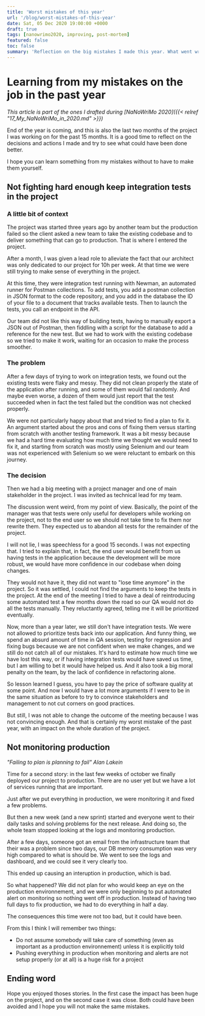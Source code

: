 ```yaml
---
title: 'Worst mistakes of this year'
url: '/blog/worst-mistakes-of-this-year'
date: Sat, 05 Dec 2020 19:00:00 +0000
draft: true
tags: [nanowrimo2020, improving, post-mortem]
featured: false
toc: false
summary: 'Reflection on the big mistakes I made this year. What went wrong, what can be done to fix it and how to avoid it in the first place.'
---
```


# Learning from my mistakes on the job in the past year

_This article is part of the ones I drafted during [NaNoWriMo 2020]({{< relref "17_My_NaNoWriMo_in_2020.md" >}})_

End of the year is coming, and this is also the last two months of the project I was working on for the past 15 months. It is a good time to reflect on the decisions and actions I made and try to see what could have been done better.

I hope you can learn something from my mistakes without to have to make them yourself.

## Not fighting hard enough keep integration tests in the project

### A little bit of context

The project was started three years ago by another team but the production failed so the client asked a new team to take the existing codebase and to deliver something that can go to production. That is where I entered the project.

After a month, I was given a lead role to alleviate the fact that our architect was only dedicated to our project for 10h per week. At that time we were still trying to make sense of everything in the project.

At this time, they were integration test running with Newman, an automated runner for Postman collections. To add tests, you add a postman collection in JSON format to the code repository, and you add in the database the ID of your file to a document that tracks available tests. Then to launch the tests, you call an endpoint in the API.

Our team did not like this way of building tests, having to manually export a JSON out of Postman, then fiddling with a script for the database to add a reference for the new test. But we had to work with the existing codebase so we tried to make it work, waiting for an occasion to make the process smoother.

### The problem

After a few days of trying to work on integration tests, we found out the existing tests were flaky and messy. They did not clean properly the state of the application after running, and some of them would fail randomly. And maybe even worse, a dozen of them would just report that the test succeeded when in fact the test failed but the condition was not checked properly.

We were not particularly happy about that and tried to find a plan to fix it. An argument started about the pros and cons of fixing them versus starting from scratch with another testing framework. It was a bit messy because we had a hard time evaluating how much time we thought we would need to fix it, and starting from scratch was mostly using Selenium and our team was not experienced with Selenium so we were reluctant to embark on this journey.

### The decision

Then we had a big meeting with a project manager and one of main stakeholder in the project. I was invited as technical lead for my team.

The discussion went weird, from my point of view. Basically, the point of the manager was that tests were only useful for developers while working on the project, not to the end user so we should not take time to fix them nor rewrite them. They expected us to abandon all tests for the remainder of the project.

I will not lie, I was speechless for a good 15 seconds. I was not expecting that. I tried to explain that, in fact, the end user would benefit from us having tests in the application because the development will be more robust, we would have more confidence in our codebase when doing changes.

They would not have it, they did not want to "lose time anymore" in the project. So it was settled, I could not find the arguments to keep the tests in the project.
At the end of the meeting I tried to have a deal of reintroducing some automated test a few months down the road so our QA would not do all the tests manually. They reluctantly agreed, telling me it will be prioritized eventually.

Now, more than a year later, we still don't have integration tests. We were not allowed to prioritize tests back into our application. And funny thing, we spend an absurd amount of time in QA session, testing for regression and fixing bugs because we are not confident when we make changes, and we still do not catch all of our mistakes.
It's hard to estimate how much time we have lost this way, or if having integration tests would have saved us time, but I am willing to bet it would have helped us.
And it also took a big moral penalty on the team, by the lack of confidence in refactoring alone.

So lesson learned I guess, you have to pay the price of software quality at some point. And now I would have a lot more arguments if I were to be in the same situation as before to try to convince stakeholders and management to not cut corners on good practices.

But still, I was not able to change the outcome of the meeting because I was not convincing enough. And that is certainly my worst mistake of the past year, with an impact on the whole duration of the project.

## Not monitoring production

_"Failing to plan is planning to fail" Alan Lakein_

Time for a second story: in the last few weeks of october we finally deployed our project to production. There are no user yet but we have a lot of services running that are important.

Just after we put everything in production, we were monitoring it and fixed a few problems.

But then a new week (and a new sprint) started and everyone went to their daily tasks and solving problems for the next release.
And doing so, the whole team stopped looking at the logs and monitoring production.

After a few days, someone got an email from the infrastructure team that their was a problem since two days, our DB memory consumption was very high compared to what is should be. We went to see the logs and dashboard, and we could see it very clearly too.

This ended up causing an interuption in production, which is bad.

So what happened? We did not plan for who would keep an eye on the production environnement, and we were only beginning to put automated alert on monitoring so nothing went off in production. Instead of having two full days to fix production, we had to do everything in half a day.

The consequences this time were not too bad, but it could have been.

From this I think I will remember two things:

- Do not assume somebody will take care of something (even as important as a production environnement) unless it is explicitly told
- Pushing everything in production when monitoring and alerts are not setup properly (or at all) is a huge risk for a project

## Ending word

Hope you enjoyed thoses stories. In the first case the impact has been huge on the project, and on the second case it was close. Both could have been avoided and I hope you will not make the same mistakes.
